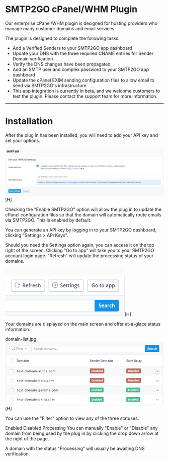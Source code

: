 # SMTP2GO cPanel/WHM Plugin

Our enterprise cPanel/WHM plugin is designed for hosting providers who manage many customer domains and email services.

The plugin is designed to complete the following tasks:

- Add a Verified Senders to your SMTP2GO app dashboard
- Update your DNS with the three required CNAME entries for Sender Domain verification
- Verify the DNS changes have been propagated
- Add an SMTP user and complex password to your SMTP2GO app dashboard
- Update the cPanel EXIM sending configuration files to allow email to send via SMTP2GO's infrastructure
- This app integration is currently in beta, and we welcome customers to test the plugin. Please contact the support team for more information.

---

# Installation

After the plug in has been installed, you will need to add your API key and set your options.

![plugin image](https://raw.githubusercontent.com/cpanelplugins/smtp2go/main/post-install-setup.png "Image Title")[H]

Checking the "Enable SMTP2GO" option will allow the plug in to update the cPanel configuration files so that the domain will automatically route emails via SMTP2GO. This is enabled by default.

You can generate an API key by logging in to your SMTP2GO dashboard, clicking "Settings > API Keys". 

 

Should you need the Settings option again, you can access it on the top right of the screen. Clicking "Go to app" will take you to your SMTP2GO account login page. "Refresh" will update the processing status of your domains.

![plugin image](https://raw.githubusercontent.com/cpanelplugins/smtp2go/main/settings-refresh.png "Image Title")[H]
 

Your domains are displayed on the main screen and offer at-a-glace status information:

domain-list.jpg
![plugin image](https://raw.githubusercontent.com/cpanelplugins/smtp2go/main/domain-list.jpg "Image Title")[H]
 

You can use the "Filter" option to view any of the three statuses:

Enabled
Disabled
Processing
You can manually "Enable" or "Disable" any domain from being used by the plug in by clicking the drop down arrow at the right of the page.

A domain with the status "Processing" will usually be awaiting DNS verification.
